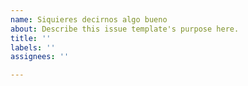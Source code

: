```yaml
---
name: Siquieres decirnos algo bueno
about: Describe this issue template's purpose here.
title: ''
labels: ''
assignees: ''

---
```



